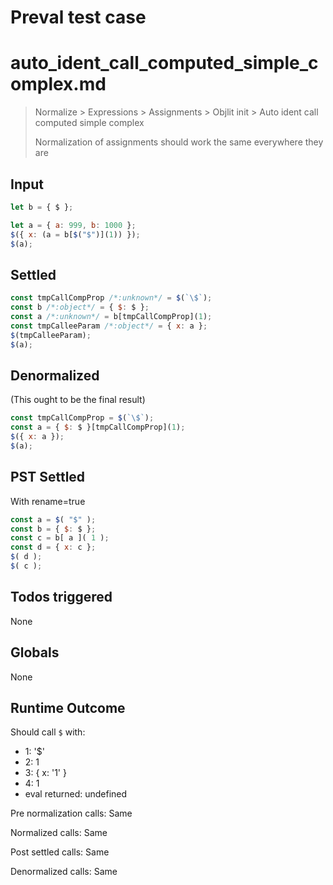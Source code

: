 # Preval test case

# auto_ident_call_computed_simple_complex.md

> Normalize > Expressions > Assignments > Objlit init > Auto ident call computed simple complex
>
> Normalization of assignments should work the same everywhere they are

## Input

`````js filename=intro
let b = { $ };

let a = { a: 999, b: 1000 };
$({ x: (a = b[$("$")](1)) });
$(a);
`````


## Settled


`````js filename=intro
const tmpCallCompProp /*:unknown*/ = $(`\$`);
const b /*:object*/ = { $: $ };
const a /*:unknown*/ = b[tmpCallCompProp](1);
const tmpCalleeParam /*:object*/ = { x: a };
$(tmpCalleeParam);
$(a);
`````


## Denormalized
(This ought to be the final result)

`````js filename=intro
const tmpCallCompProp = $(`\$`);
const a = { $: $ }[tmpCallCompProp](1);
$({ x: a });
$(a);
`````


## PST Settled
With rename=true

`````js filename=intro
const a = $( "$" );
const b = { $: $ };
const c = b[ a ]( 1 );
const d = { x: c };
$( d );
$( c );
`````


## Todos triggered


None


## Globals


None


## Runtime Outcome


Should call `$` with:
 - 1: '$'
 - 2: 1
 - 3: { x: '1' }
 - 4: 1
 - eval returned: undefined

Pre normalization calls: Same

Normalized calls: Same

Post settled calls: Same

Denormalized calls: Same

